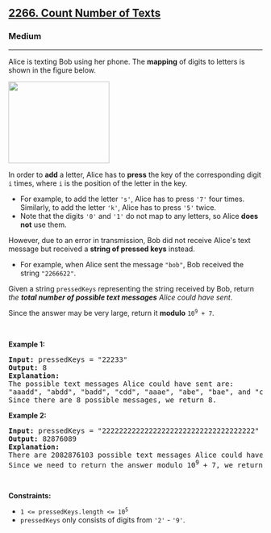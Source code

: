 <h2><a href="https://leetcode.com/problems/count-number-of-texts/">2266. Count Number of Texts</a></h2><h3>Medium</h3><hr><div><p>Alice is texting Bob using her phone. The <strong>mapping</strong> of digits to letters is shown in the figure below.</p>
<img alt="" src="https://assets.leetcode.com/uploads/2022/03/15/1200px-telephone-keypad2svg.png" style="width: 200px; height: 162px;">
<p>In order to <strong>add</strong> a letter, Alice has to <strong>press</strong> the key of the corresponding digit <code>i</code> times, where <code>i</code> is the position of the letter in the key.</p>

<ul>
	<li>For example, to add the letter <code>'s'</code>, Alice has to press <code>'7'</code> four times. Similarly, to add the letter <code>'k'</code>, Alice has to press <code>'5'</code> twice.</li>
	<li>Note that the digits <code>'0'</code> and <code>'1'</code> do not map to any letters, so Alice <strong>does not</strong> use them.</li>
</ul>

<p>However, due to an error in transmission, Bob did not receive Alice's text message but received a <strong>string of pressed keys</strong> instead.</p>

<ul>
	<li>For example, when Alice sent the message <code>"bob"</code>, Bob received the string <code>"2266622"</code>.</li>
</ul>

<p>Given a string <code>pressedKeys</code> representing the string received by Bob, return <em>the <strong>total number of possible text messages</strong> Alice could have sent</em>.</p>

<p>Since the answer may be very large, return it <strong>modulo</strong> <code>10<sup>9</sup> + 7</code>.</p>

<p>&nbsp;</p>
<p><strong class="example">Example 1:</strong></p>

<pre><strong>Input:</strong> pressedKeys = "22233"
<strong>Output:</strong> 8
<strong>Explanation:</strong>
The possible text messages Alice could have sent are:
"aaadd", "abdd", "badd", "cdd", "aaae", "abe", "bae", and "ce".
Since there are 8 possible messages, we return 8.
</pre>

<p><strong class="example">Example 2:</strong></p>

<pre><strong>Input:</strong> pressedKeys = "222222222222222222222222222222222222"
<strong>Output:</strong> 82876089
<strong>Explanation:</strong>
There are 2082876103 possible text messages Alice could have sent.
Since we need to return the answer modulo 10<sup>9</sup> + 7, we return 2082876103 % (10<sup>9</sup> + 7) = 82876089.
</pre>

<p>&nbsp;</p>
<p><strong>Constraints:</strong></p>

<ul>
	<li><code>1 &lt;= pressedKeys.length &lt;= 10<sup>5</sup></code></li>
	<li><code>pressedKeys</code> only consists of digits from <code>'2'</code> - <code>'9'</code>.</li>
</ul>
</div>